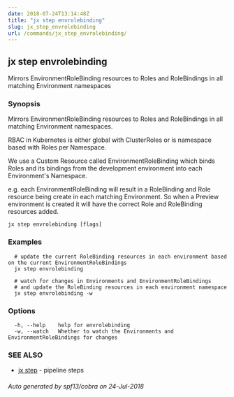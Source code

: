 ```yaml
---
date: 2018-07-24T13:14:48Z
title: "jx step envrolebinding"
slug: jx_step_envrolebinding
url: /commands/jx_step_envrolebinding/
---
```

## jx step envrolebinding

Mirrors EnvironmentRoleBinding resources to Roles and RoleBindings in all matching Environment namespaces

### Synopsis

Mirrors EnvironmentRoleBinding resources to Roles and RoleBindings in all matching Environment namespaces. 

RBAC in Kubernetes is either global with ClusterRoles or is namespace based with Roles per Namespace. 

We use a Custom Resource called EnvironmentRoleBinding which binds Roles and its bindings from the development environment into each Environment's Namespace. 

e.g. each EnvironmentRoleBinding will result in a RoleBinding and Role resource being create in each matching Environment. So when a Preview environment is created it will have the correct Role and RoleBinding resources added.

```
jx step envrolebinding [flags]
```

### Examples

```
  # update the current RoleBinding resources in each environment based on the current EnvironmentRoleBindings
  jx step envrolebinding
  
  # watch for changes in Environments and EnvironmentRoleBindings
  # and update the RoleBinding resources in each environment namespace
  jx step envrolebinding -w
```

### Options

```
  -h, --help    help for envrolebinding
  -w, --watch   Whether to watch the Environments and EnvironmentRoleBindings for changes
```

### SEE ALSO

* [jx step](/commands/jx_step/)	 - pipeline steps

###### Auto generated by spf13/cobra on 24-Jul-2018
